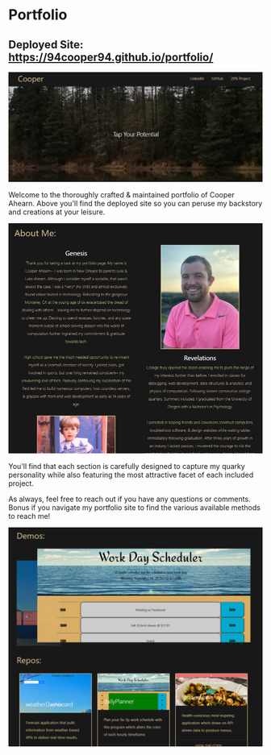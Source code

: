 # Portfolio

## Deployed Site: https://94cooper94.github.io/portfolio/

![header](./media/portfolioHeader.PNG)

Welcome to the thoroughly crafted & maintained portfolio of Cooper Ahearn. Above you'll find the deployed site so you can peruse my backstory and creations at your leisure.

![bio](./media/portfolioBio.PNG)

You'll find that each section is carefully designed to capture my quarky personality while also featuring the most attractive facet of each included project.

As always, feel free to reach out if you have any questions or comments. Bonus if you navigate my portfolio site to find the various available methods to reach me!

![body](./media/portfolioPortfolio.PNG)